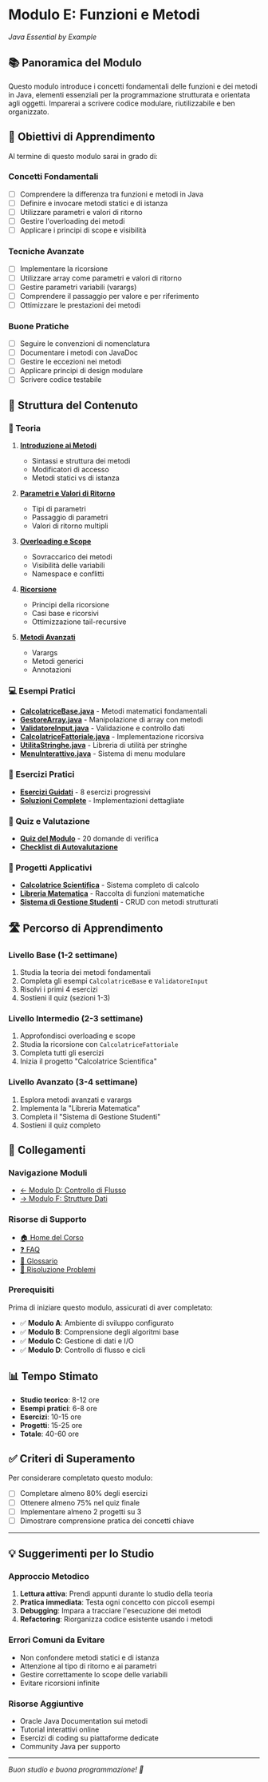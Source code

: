 # Modulo E: Funzioni e Metodi
*Java Essential by Example*

## 📚 Panoramica del Modulo

Questo modulo introduce i concetti fondamentali delle funzioni e dei metodi in Java, elementi essenziali per la programmazione strutturata e orientata agli oggetti. Imparerai a scrivere codice modulare, riutilizzabile e ben organizzato.

## 🎯 Obiettivi di Apprendimento

Al termine di questo modulo sarai in grado di:

### Concetti Fondamentali
- [ ] Comprendere la differenza tra funzioni e metodi in Java
- [ ] Definire e invocare metodi statici e di istanza
- [ ] Utilizzare parametri e valori di ritorno
- [ ] Gestire l'overloading dei metodi
- [ ] Applicare i principi di scope e visibilità

### Tecniche Avanzate
- [ ] Implementare la ricorsione
- [ ] Utilizzare array come parametri e valori di ritorno
- [ ] Gestire parametri variabili (varargs)
- [ ] Comprendere il passaggio per valore e per riferimento
- [ ] Ottimizzare le prestazioni dei metodi

### Buone Pratiche
- [ ] Seguire le convenzioni di nomenclatura
- [ ] Documentare i metodi con JavaDoc
- [ ] Gestire le eccezioni nei metodi
- [ ] Applicare principi di design modulare
- [ ] Scrivere codice testabile

## 📖 Struttura del Contenuto

### 📝 Teoria
1. **[Introduzione ai Metodi](teoria/01-introduzione-metodi.md)**
   - Sintassi e struttura dei metodi
   - Modificatori di accesso
   - Metodi statici vs di istanza

2. **[Parametri e Valori di Ritorno](teoria/02-parametri-return.md)**
   - Tipi di parametri
   - Passaggio di parametri
   - Valori di ritorno multipli

3. **[Overloading e Scope](teoria/03-overloading-scope.md)**
   - Sovraccarico dei metodi
   - Visibilità delle variabili
   - Namespace e conflitti

4. **[Ricorsione](teoria/04-ricorsione.md)**
   - Principi della ricorsione
   - Casi base e ricorsivi
   - Ottimizzazione tail-recursive

5. **[Metodi Avanzati](teoria/05-metodi-avanzati.md)**
   - Varargs
   - Metodi generici
   - Annotazioni

### 💻 Esempi Pratici
- **[CalcolatriceBase.java](esempi/CalcolatriceBase.java)** - Metodi matematici fondamentali
- **[GestoreArray.java](esempi/GestoreArray.java)** - Manipolazione di array con metodi
- **[ValidatoreInput.java](esempi/ValidatoreInput.java)** - Validazione e controllo dati
- **[CalcolatriceFattoriale.java](esempi/CalcolatriceFattoriale.java)** - Implementazione ricorsiva
- **[UtilitaStringhe.java](esempi/UtilitaStringhe.java)** - Libreria di utilità per stringhe
- **[MenuInterattivo.java](esempi/MenuInterattivo.java)** - Sistema di menu modulare

### 🔧 Esercizi Pratici
- **[Esercizi Guidati](esercizi/README.md)** - 8 esercizi progressivi
- **[Soluzioni Complete](esercizi/soluzioni/)** - Implementazioni dettagliate

### 📝 Quiz e Valutazione
- **[Quiz del Modulo](quiz/quiz-modulo-e.md)** - 20 domande di verifica
- **[Checklist di Autovalutazione](quiz/checklist-competenze.md)**

### 🚀 Progetti Applicativi
- **[Calcolatrice Scientifica](progetti/calcolatrice-scientifica/)** - Sistema completo di calcolo
- **[Libreria Matematica](progetti/libreria-matematica/)** - Raccolta di funzioni matematiche
- **[Sistema di Gestione Studenti](progetti/gestione-studenti/)** - CRUD con metodi strutturati

## 🛣️ Percorso di Apprendimento

### Livello Base (1-2 settimane)
1. Studia la teoria dei metodi fondamentali
2. Completa gli esempi `CalcolatriceBase` e `ValidatoreInput`
3. Risolvi i primi 4 esercizi
4. Sostieni il quiz (sezioni 1-3)

### Livello Intermedio (2-3 settimane)
1. Approfondisci overloading e scope
2. Studia la ricorsione con `CalcolatriceFattoriale`
3. Completa tutti gli esercizi
4. Inizia il progetto "Calcolatrice Scientifica"

### Livello Avanzato (3-4 settimane)
1. Esplora metodi avanzati e varargs
2. Implementa la "Libreria Matematica"
3. Completa il "Sistema di Gestione Studenti"
4. Sostieni il quiz completo

## 🔗 Collegamenti

### Navigazione Moduli
- [← Modulo D: Controllo di Flusso](../D-Controllo_di_flusso/README.md)
- [→ Modulo F: Strutture Dati](../F-Strutture_dati/README.md)

### Risorse di Supporto
- [🏠 Home del Corso](../README.md)
- [❓ FAQ](../FAQ.md)
- [📖 Glossario](../glossario.md)
- [🔧 Risoluzione Problemi](../troubleshooting.md)

### Prerequisiti
Prima di iniziare questo modulo, assicurati di aver completato:
- ✅ **Modulo A**: Ambiente di sviluppo configurato
- ✅ **Modulo B**: Comprensione degli algoritmi base
- ✅ **Modulo C**: Gestione di dati e I/O
- ✅ **Modulo D**: Controllo di flusso e cicli

## 📊 Tempo Stimato
- **Studio teorico**: 8-12 ore
- **Esempi pratici**: 6-8 ore
- **Esercizi**: 10-15 ore
- **Progetti**: 15-25 ore
- **Totale**: 40-60 ore

## ✅ Criteri di Superamento
Per considerare completato questo modulo:
- [ ] Completare almeno 80% degli esercizi
- [ ] Ottenere almeno 75% nel quiz finale
- [ ] Implementare almeno 2 progetti su 3
- [ ] Dimostrare comprensione pratica dei concetti chiave

---

## 💡 Suggerimenti per lo Studio

### Approccio Metodico
1. **Lettura attiva**: Prendi appunti durante lo studio della teoria
2. **Pratica immediata**: Testa ogni concetto con piccoli esempi
3. **Debugging**: Impara a tracciare l'esecuzione dei metodi
4. **Refactoring**: Riorganizza codice esistente usando i metodi

### Errori Comuni da Evitare
- Non confondere metodi statici e di istanza
- Attenzione al tipo di ritorno e ai parametri
- Gestire correttamente lo scope delle variabili
- Evitare ricorsioni infinite

### Risorse Aggiuntive
- Oracle Java Documentation sui metodi
- Tutorial interattivi online
- Esercizi di coding su piattaforme dedicate
- Community Java per supporto

---

*Buon studio e buona programmazione! 🚀*
